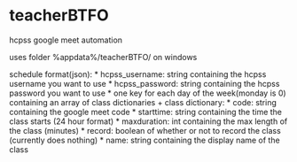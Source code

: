 # teacherBTFO
hcpss google meet automation

uses folder %appdata%/teacherBTFO/ on windows

schedule format(json):
	* hcpss_username: string containing the hcpss username you want to use
	* hcpss_password: string containing the hcpss password you want to use
	* one key for each day of the week(monday is 0) containing an array of class dictionaries
		+ class dictionary:
			* code: string containing the google meet code
			* starttime: string containing the time the class starts (24 hour format)
			* maxduration: int containing the max length of the class (minutes)
			* record: boolean of whether or not to record the class (currently does nothing)
			* name: string containing the display name of the class
